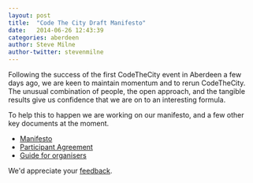 ```yaml
---
layout: post
title:  "Code The City Draft Manifesto"
date:   2014-06-26 12:43:39
categories: aberdeen
author: Steve Milne
author-twitter: stevenmilne
---
```


Following the success of the first CodeTheCity event in Aberdeen a few days ago, we are keen to maintain momentum and to rerun CodeTheCity. The unusual combination of people, the open approach, and the tangible results give us confidence that we are on to an interesting formula.

To help this to happen we are working on our manifesto, and a few other key documents at the moment. 

 -	[Manifesto](/manifesto)
 -	[Participant Agreement](/participant)
 -	[Guide for organisers](/guide) 

We'd appreciate your [feedback](mailto:steve@digitadelivery.co.uk). 
